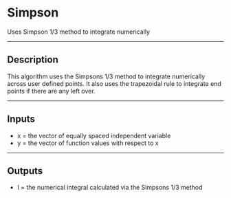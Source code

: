 # Simpson
Uses Simpson 1/3 method to integrate numerically

---

## Description

This algorithm uses the Simpsons 1/3 method to integrate numerically across user defined points. It also uses the trapezoidal rule to integrate end points if there are any left over.

---

## Inputs
-   x = the vector of equally spaced independent variable
-   y = the vector of function values with respect to x

---

## Outputs
-   I = the numerical integral calculated via the Simpsons 1/3 method
